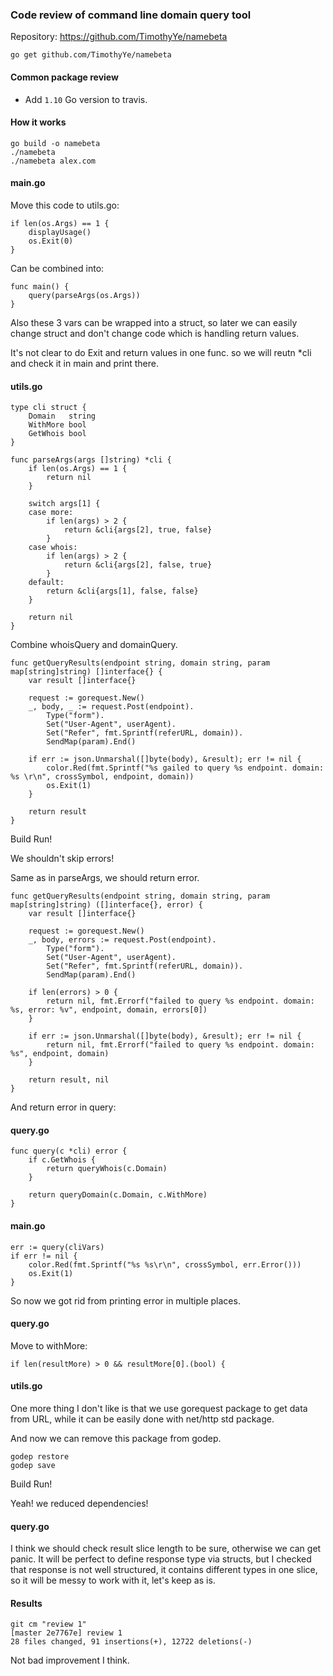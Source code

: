 ### Code review of command line domain query tool

Repository: https://github.com/TimothyYe/namebeta
```
go get github.com/TimothyYe/namebeta
```

#### Common package review

 - Add `1.10` Go version to travis.

#### How it works

```
go build -o namebeta
./namebeta
./namebeta alex.com
```

#### main.go

Move this code to utils.go:

```
if len(os.Args) == 1 {
	displayUsage()
	os.Exit(0)
}
```

Can be combined into:

```
func main() {
	query(parseArgs(os.Args))
}
```

Also these 3 vars can be wrapped into a struct, so later we can easily change struct and don't change code which is handling return values.

It's not clear to do Exit and return values in one func. so we will reutn *cli and check it in main and print there.

#### utils.go

```
type cli struct {
	Domain   string
	WithMore bool
	GetWhois bool
}

func parseArgs(args []string) *cli {
	if len(os.Args) == 1 {
		return nil
	}

	switch args[1] {
	case more:
		if len(args) > 2 {
			return &cli{args[2], true, false}
		}
	case whois:
		if len(args) > 2 {
			return &cli{args[2], false, true}
		}
	default:
		return &cli{args[1], false, false}
	}

	return nil
}
```

Combine whoisQuery and domainQuery.

```
func getQueryResults(endpoint string, domain string, param map[string]string) []interface{} {
	var result []interface{}

	request := gorequest.New()
	_, body, _ := request.Post(endpoint).
		Type("form").
		Set("User-Agent", userAgent).
		Set("Refer", fmt.Sprintf(referURL, domain)).
		SendMap(param).End()

	if err := json.Unmarshal([]byte(body), &result); err != nil {
		color.Red(fmt.Sprintf("%s gailed to query %s endpoint. domain: %s \r\n", crossSymbol, endpoint, domain))
		os.Exit(1)
	}

	return result
}
```

Build Run!

We shouldn't skip errors!

Same as in parseArgs, we should return error.

```
func getQueryResults(endpoint string, domain string, param map[string]string) ([]interface{}, error) {
	var result []interface{}

	request := gorequest.New()
	_, body, errors := request.Post(endpoint).
		Type("form").
		Set("User-Agent", userAgent).
		Set("Refer", fmt.Sprintf(referURL, domain)).
		SendMap(param).End()

	if len(errors) > 0 {
		return nil, fmt.Errorf("failed to query %s endpoint. domain: %s, error: %v", endpoint, domain, errors[0])
	}

	if err := json.Unmarshal([]byte(body), &result); err != nil {
		return nil, fmt.Errorf("failed to query %s endpoint. domain: %s", endpoint, domain)
	}

	return result, nil
}
```

And return error in query:

#### query.go

```
func query(c *cli) error {
	if c.GetWhois {
		return queryWhois(c.Domain)
	}

	return queryDomain(c.Domain, c.WithMore)
}
```

#### main.go

```
err := query(cliVars)
if err != nil {
	color.Red(fmt.Sprintf("%s %s\r\n", crossSymbol, err.Error()))
	os.Exit(1)
}
```

So now we got rid from printing error in multiple places.

#### query.go

Move to withMore:

`if len(resultMore) > 0 && resultMore[0].(bool) {`

#### utils.go

One more thing I don't like is that we use gorequest package to get data from URL, while it can be easily done with net/http std package.

And now we can remove this package from godep.

```
godep restore
godep save
```

Build Run!

Yeah! we reduced dependencies!

#### query.go

I think we should check result slice length to be sure, otherwise we can get panic. It will be perfect to define response type via structs, but I checked that response is not well structured, it contains different types in one slice, so it will be messy to work with it, let's keep as is.

#### Results

```
git cm "review 1"
[master 2e7767e] review 1
28 files changed, 91 insertions(+), 12722 deletions(-)
```

Not bad improvement I think.